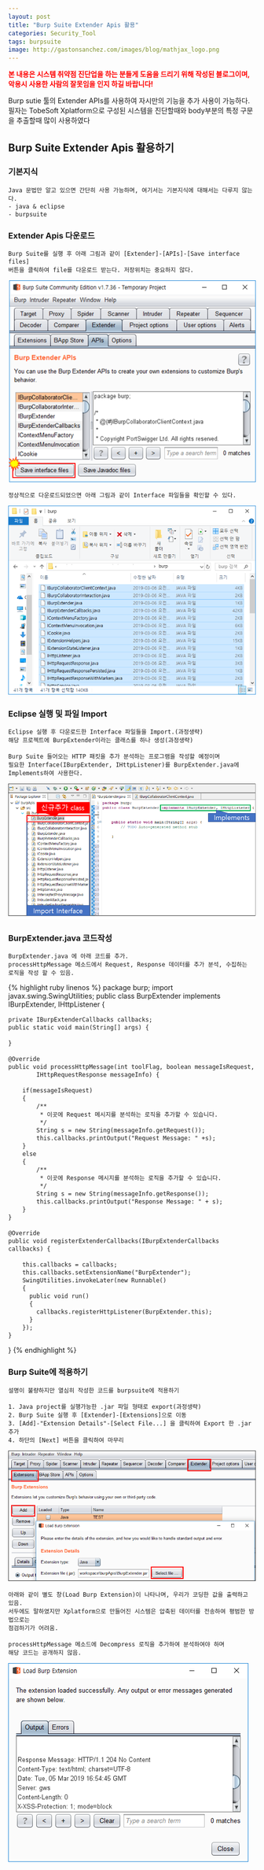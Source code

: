 ```yaml
---
layout: post
title: "Burp Suite Extender Apis 활용"
categories: Security_Tool
tags: burpsuite
image: http://gastonsanchez.com/images/blog/mathjax_logo.png
---
```

 <B><font color="red"> 본 내용은 시스템 취약점 진단업을 하는 분들게 도움을 드리기 위해 작성된 블로그이며,
  악용시 사용한 사람의 잘못임을 인지 하길 바랍니다!</font></B>
  
  Burp sutie 툴의 Extender APIs를 사용하여 자시만의 기능을 추가 사용이 가능하다.<br>
  필자는 TobeSoft Xplatform으로 구성된 시스템을 진단할때와 body부분의 특정 구문을 추출할때 많이 사용하였다<br>
  
## Burp Suite Extender Apis 활용하기
  
### 기본지식
```
Java 문법만 알고 있으면 간단히 사용 가능하며, 여기서는 기본지식에 대해서는 다루지 않는다.
- java & eclipse
- burpsuite
```

### Extender Apis 다운로드
```
Burp Suite를 실행 후 아래 그림과 같이 [Extender]-[APIs]-[Save interface files]
버튼을 클릭하여 file를 다운로드 받는다. 저장위치는 중요하지 않다.
```
![Small Picture](\assets\img\burpsuite_apis\1.png)

```
정상적으로 다운로드되었으면 아래 그림과 같이 Interface 파일들을 확인할 수 있다.
```
![Small Picture](\assets\img\burpsuite_apis\2.png)

### Eclipse 실행 및 파일 Import
```
Eclipse 실행 후 다운로드한 Interface 파일들을 Import.(과정생략)
해당 프로젝트에 BurpExtender이라는 클래스를 하나 생성(과정생략)

Burp Suite 들어오는 HTTP 패킷을 추가 분석하는 프로그램을 작성할 예정이며
필요한 Interface(IBurpExtender, IHttpListener)를 BurpExtender.java에 Implements하여 사용한다.

```
![Small Picture](\assets\img\burpsuite_apis\3.png)

### BurpExtender.java 코드작성
```
BurpExtender.java 에 아래 코드를 추가.
processHttpMessage 메소드에서 Request, Response 데이터를 추가 분석, 수집하는 로직을 작성 할 수 있음.
```

{% highlight ruby linenos %}
package burp;
import javax.swing.SwingUtilities;
public class BurpExtender implements IBurpExtender, IHttpListener {

	private IBurpExtenderCallbacks callbacks;
	public static void main(String[] args) {
	
	}	
	
	@Override
	public void processHttpMessage(int toolFlag, boolean messageIsRequest,
			IHttpRequestResponse messageInfo) {
			
		if(messageIsRequest)
		{
			/**
			 * 이곳에 Request 메시지를 분석하는 로직을 추가할 수 있습니다.
			 */
			String s = new String(messageInfo.getRequest());
			this.callbacks.printOutput("Request Message: " +s);
		}
		else
		{
			/**
			 * 이곳에 Response 메시지를 분석하는 로직을 추가할 수 있습니다.
			 */
			String s = new String(messageInfo.getResponse());
			this.callbacks.printOutput("Response Message: " + s);
		}
	}

	@Override
	public void registerExtenderCallbacks(IBurpExtenderCallbacks callbacks) {
		
		this.callbacks = callbacks;
	    this.callbacks.setExtensionName("BurpExtender");
	    SwingUtilities.invokeLater(new Runnable()
	    {
	      public void run()
	      {
	        callbacks.registerHttpListener(BurpExtender.this);
	      }
	    });
	}
}
{% endhighlight %}

### Burp Suite에 적용하기
```
설명이 불량하지만 열심히 작성한 코드를 burpsuite에 적용하기

1. Java project를 실행가능한 .jar 파일 형태로 export(과정생략)
2. Burp Suite 실행 후 [Extender]-[Extensions]으로 이동
3. [Add]-"Extension Details"-[Select File...] 을 클릭하여 Export 한 .jar 추가
4. 하단의 [Next] 버튼을 클릭하여 마무리
```
![Small Picture](\assets\img\burpsuite_apis\4.png)


```
아래와 같이 별도 창(Load Burp Extension)이 나타나며, 우리가 코딩한 값을 출력하고 있음.
서두에도 말하였지만 Xplatform으로 만들어진 시스템은 압축된 데이터를 전송하여 평범한 방법으로는
점검하기가 어려움.

processHttpMessage 메소드에 Decompress 로직을 추가하여 분석하여야 하며 
해당 코드는 공개하지 않음.
```
![Small Picture](\assets\img\burpsuite_apis\5.png)